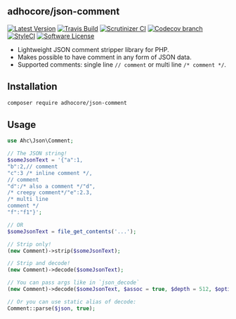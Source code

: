 ## adhocore/json-comment

[![Latest Version](https://img.shields.io/github/release/adhocore/json-comment.svg?style=flat-square)](https://github.com/adhocore/json-comment/releases)
[![Travis Build](https://img.shields.io/travis/adhocore/json-comment/master.svg?style=flat-square)](https://travis-ci.org/adhocore/json-comment?branch=master)
[![Scrutinizer CI](https://img.shields.io/scrutinizer/g/adhocore/json-comment.svg?style=flat-square)](https://scrutinizer-ci.com/g/adhocore/json-comment/?branch=master)
[![Codecov branch](https://img.shields.io/codecov/c/github/adhocore/json-comment/master.svg?style=flat-square)](https://codecov.io/gh/adhocore/json-comment)
[![StyleCI](https://styleci.io/repos/100117199/shield)](https://styleci.io/repos/100117199)
[![Software License](https://img.shields.io/badge/license-MIT-brightgreen.svg?style=flat-square)](LICENSE)


- Lightweight JSON comment stripper library for PHP.
- Makes possible to have comment in any form of JSON data.
- Supported comments: single line `// comment` or multi line `/* comment */`.

## Installation
```bash
composer require adhocore/json-comment
```

## Usage
```php
use Ahc\Json\Comment;

// The JSON string!
$someJsonText = '{"a":1,
"b":2,// comment
"c":3 /* inline comment */,
// comment
"d":/* also a comment */"d",
/* creepy comment*/"e":2.3,
/* multi line
comment */
"f":"f1"}';

// OR
$someJsonText = file_get_contents('...');

// Strip only!
(new Comment)->strip($someJsonText);

// Strip and decode!
(new Comment)->decode($someJsonText);

// You can pass args like in `json_decode`
(new Comment)->decode($someJsonText, $assoc = true, $depth = 512, $options = JSON_BIGINT_AS_STRING);

// Or you can use static alias of decode:
Comment::parse($json, true);
```
